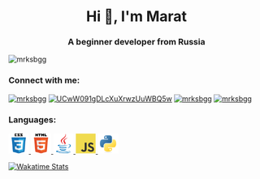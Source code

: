 <h1 align="center">Hi 👋, I'm Marat</h1>
<h3 align="center">A beginner developer from Russia</h3>

<p align="left"> <img src="https://komarev.com/ghpvc/?username=mrksbgg&label=Profile%20views&color=0e75b6&style=flat" alt="mrksbgg" /> </p>

<h3 align="left">Connect with me:</h3>
<p align="left">
<a href="https://instagram.com/mrksbgg" target="blank"><img align="center" src="https://raw.githubusercontent.com/rahuldkjain/github-profile-readme-generator/master/src/images/icons/Social/instagram.svg" alt="mrksbgg" height="30" width="40" /></a>
<a href="https://www.youtube.com/c/UCwW091gDLcXuXrwzUuWBQ5w" target="blank"><img align="center" src="https://raw.githubusercontent.com/rahuldkjain/github-profile-readme-generator/master/src/images/icons/Social/youtube.svg" alt="UCwW091gDLcXuXrwzUuWBQ5w" height="30" width="40" /></a>
<a href="https://vk.com/mrksbgg" target="blank"><img align="center" src="https://raw.githubusercontent.com/rahuldkjain/github-profile-readme-generator/master/src/images/icons/Social/vk.svg" alt="mrksbgg" height="30" width="40" /></a>
<a href="https://t.me/mrksbgg" target="blank"><img align="center" src="https://gist.githubusercontent.com/m8rge/4c2b36369c9f936c02ee883ca8ec89f1/raw/c03fd44ee2b63d7a2a195ff44e9bb071e87b4a40/telegram-source-240px.svg" alt="mrksbgg" height="30" width="40" /></a>
</p>

<h3 align="left">Languages:</h3>
<p align="left"> <a href="https://www.w3schools.com/css/" target="_blank" rel="noreferrer"> <img src="https://raw.githubusercontent.com/devicons/devicon/master/icons/css3/css3-original-wordmark.svg" alt="css3" width="40" height="40"/> </a> <a href="https://www.w3.org/html/" target="_blank" rel="noreferrer"> <img src="https://raw.githubusercontent.com/devicons/devicon/master/icons/html5/html5-original-wordmark.svg" alt="html5" width="40" height="40"/> </a> <a href="https://www.java.com" target="_blank" rel="noreferrer"> <img src="https://raw.githubusercontent.com/devicons/devicon/master/icons/java/java-original.svg" alt="java" width="40" height="40"/> </a> <a href="https://developer.mozilla.org/en-US/docs/Web/JavaScript" target="_blank" rel="noreferrer"> <img src="https://raw.githubusercontent.com/devicons/devicon/master/icons/javascript/javascript-original.svg" alt="javascript" width="40" height="40"/> </a> <a href="https://www.python.org" target="_blank" rel="noreferrer"> <img src="https://raw.githubusercontent.com/devicons/devicon/master/icons/python/python-original.svg" alt="python" width="40" height="40"/> </a>

[![Wakatime Stats](https://github-readme-stats.vercel.app/api/wakatime?username=mrksbgg)](https://wakatime.com/@mrksbgg)
